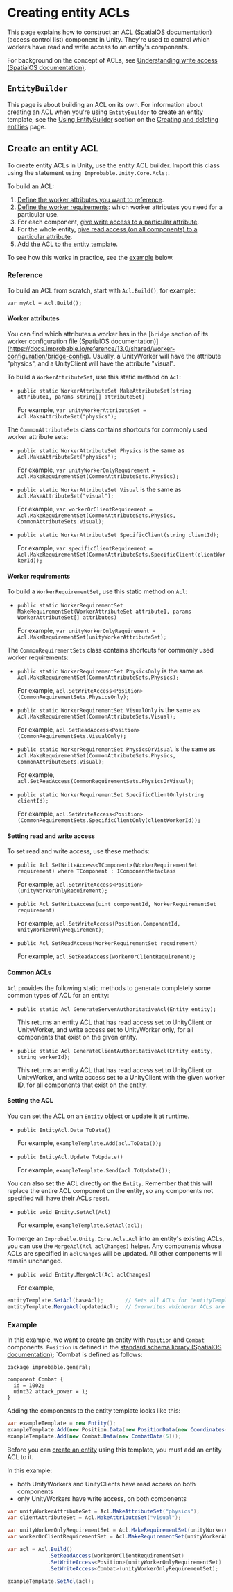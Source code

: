 # Creating entity ACLs

This page explains how to construct an
[ACL (SpatialOS documentation)](https://docs.improbable.io/reference/13.0/shared/glossary#acl) (access control list)
component in Unity. They're used to control which workers have read and write access to an entity's
components.

For background on the concept of ACLs, see [Understanding write access (SpatialOS documentation)](https://docs.improbable.io/reference/13.0/shared/design/understanding-access).

## `EntityBuilder`

This page is about building an ACL on its own. For information about creating an ACL when you're using `EntityBuilder`
to create an entity template, see the [Using EntityBuilder](../interact-with-world/create-delete-entities.md#using-entitybuilder) section on the [Creating and deleting entities](../interact-with-world/create-delete-entities.md) page.

## Create an entity ACL

To create entity ACLs in Unity, use the entity ACL builder. Import this class using the statement
`using Improbable.Unity.Core.Acls;`.

To build an ACL:

1. [Define the worker attributes you want to reference](#worker-attributes).
2. [Define the worker requirements](#worker-requirements): which worker attributes you need for a particular use.
3. For each component, [give write access to a particular attribute](#setting-read-and-write-access).
4. For the whole entity, [give read access (on all components) to a particular attribute](#setting-read-and-write-access).
5. [Add the ACL to the entity template](#setting-the-acl).

To see how this works in practice, see the [example](#example) below.

### Reference

To build an ACL from scratch, start with `Acl.Build()`, for example:

    var myAcl = Acl.Build();

#### Worker attributes

You can find which attributes a worker has in the [`bridge` section of its worker configuration file (SpatialOS documentation)]
(https://docs.improbable.io/reference/13.0/shared/worker-configuration/bridge-config). Usually, a UnityWorker will have the attribute "physics", and a UnityClient
will have the attribute "visual".

To build a `WorkerAttributeSet`, use this static method on `Acl`:

* `public static WorkerAttributeSet MakeAttributeSet(string attribute1, params string[] attributeSet)`

    For example, `var unityWorkerAttributeSet = Acl.MakeAttributeSet("physics");`

The `CommonAttributeSets` class contains shortcuts for commonly used worker attribute sets:

* `public static WorkerAttributeSet Physics` is the same as `Acl.MakeAttributeSet("physics");`

    For example, `var unityWorkerOnlyRequirement = Acl.MakeRequirementSet(CommonAttributeSets.Physics);`
* `public static WorkerAttributeSet Visual` is the same as `Acl.MakeAttributeSet("visual");`

    For example, `var workerOrClientRequirement = Acl.MakeRequirementSet(CommonAttributeSets.Physics, CommonAttributeSets.Visual);`
* `public static WorkerAttributeSet SpecificClient(string clientId);`

    For example, `var specificClientRequirement = Acl.MakeRequirementSet(CommonAttributeSets.SpecificClient(clientWorkerId));`

#### Worker requirements

To build a `WorkerRequirementSet`, use this static method on `Acl`:

* `public static WorkerRequirementSet MakeRequirementSet(WorkerAttributeSet attribute1, params WorkerAttributeSet[] attributes)`

    For example, `var unityWorkerOnlyRequirement = Acl.MakeRequirementSet(unityWorkerAttributeSet);`

The `CommonRequirementSets` class contains shortcuts for commonly used worker requirements:

* `public static WorkerRequirementSet PhysicsOnly` is the same as `Acl.MakeRequirementSet(CommonAttributeSets.Physics);`

    For example,  `acl.SetWriteAccess<Position>(CommonRequirementSets.PhysicsOnly);`
* `public static WorkerRequirementSet VisualOnly` is the same as `Acl.MakeRequirementSet(CommonAttributeSets.Visual);`

    For example, `acl.SetReadAccess<Position>(CommonRequirementSets.VisualOnly);`
* `public static WorkerRequirementSet PhysicsOrVisual` is the same as `Acl.MakeRequirementSet(CommonAttributeSets.Physics, CommonAttributeSets.Visual);`

    For example, `acl.SetReadAccess(CommonRequirementSets.PhysicsOrVisual);`
* `public static WorkerRequirementSet SpecificClientOnly(string clientId);`

    For example, `acl.SetWriteAccess<Position>(CommonRequirementSets.SpecificClientOnly(clientWorkerId));`

#### Setting read and write access

To set read and write access, use these methods:

* `public Acl SetWriteAccess<TComponent>(WorkerRequirementSet requirement) where TComponent : IComponentMetaclass`

    For example, `acl.SetWriteAccess<Position>(unityWorkerOnlyRequirement);`
* `public Acl SetWriteAccess(uint componentId, WorkerRequirementSet requirement)`

    For example, `acl.SetWriteAccess(Position.ComponentId, unityWorkerOnlyRequirement);`
* `public Acl SetReadAccess(WorkerRequirementSet requirement)`

    For example, `acl.SetReadAccess(workerOrClientRequirement);`

#### Common ACLs

`Acl` provides the following static methods to generate completely some common types of ACL for an entity:

* `public static Acl GenerateServerAuthoritativeAcl(Entity entity);`

    This returns an entity ACL that has read access set to UnityClient or UnityWorker, and write access set to
    UnityWorker only, for all components that exist on the given entity.
* `public static Acl GenerateClientAuthoritativeAcl(Entity entity, string workerId);`

    This returns an entity ACL that has read access set to UnityClient or UnityWorker, and write access set to a
    UnityClient with the given worker ID, for all components that exist on the entity.

#### Setting the ACL

You can set the ACL on an `Entity` object or update it at runtime.

* `public EntityAcl.Data ToData()`

    For example, `exampleTemplate.Add(acl.ToData());`
* `public EntityAcl.Update ToUpdate()`

    For example, `exampleTemplate.Send(acl.ToUpdate());`

You can also set the ACL directly on the `Entity`. Remember that this will replace the entire ACL component on the
entity, so any components not specified will have their ACLs reset.

* `public void Entity.SetAcl(Acl)`

    For example, `exampleTemplate.SetAcl(acl);`

To merge an `Improbable.Unity.Core.Acls.Acl` into an entity's existing ACLs, you can use the `MergeAcl(Acl aclChanges)`
helper. Any components whose ACLs are specified in `aclChanges` will be updated. All other components will remain unchanged.

* `public void Entity.MergeAcl(Acl aclChanges)`

    For example,
```csharp
entityTemplate.SetAcl(baseAcl);       // Sets all ACLs for 'entityTemplate'
entityTemplate.MergeAcl(updatedAcl);  // Overwrites whichever ACLs are specified in 'updatedAcl'
```

### Example

In this example, we want to create an entity with `Position` and `Combat` components. `Position` is defined
in the [standard schema library (SpatialOS documentation)](https://docs.improbable.io/reference/13.0/shared/schema/standard-schema-library); `Combat is defined as follows:

```schemalang
package improbable.general;

component Combat {
  id = 1002;
  uint32 attack_power = 1;
}
```

Adding the components to the entity template looks like this:

```csharp
var exampleTemplate = new Entity();
exampleTemplate.Add(new Position.Data(new PositionData(new Coordinates(0, 0, 0))));
exampleTemplate.Add(new Combat.Data(new CombatData(5)));
```


Before you can [create an entity](../interact-with-world/create-delete-entities.md#create-an-entity) using this template,
you must add an entity ACL to it.

In this example:

* both UnityWorkers and UnityClients have read access on both components
* only UnityWorkers have write access, on both components


```csharp
var unityWorkerAttributeSet = Acl.MakeAttributeSet("physics");
var clientAttributeSet = Acl.MakeAttributeSet("visual");

var unityWorkerOnlyRequirementSet = Acl.MakeRequirementSet(unityWorkerAttributeSet);
var workerOrClientRequirementSet = Acl.MakeRequirementSet(unityWorkerAttributeSet, clientAttributeSet);

var acl = Acl.Build()
             .SetReadAccess(workerOrClientRequirementSet)
             .SetWriteAccess<Position>(unityWorkerOnlyRequirementSet)
             .SetWriteAccess<Combat>(unityWorkerOnlyRequirementSet);

exampleTemplate.SetAcl(acl);
```
